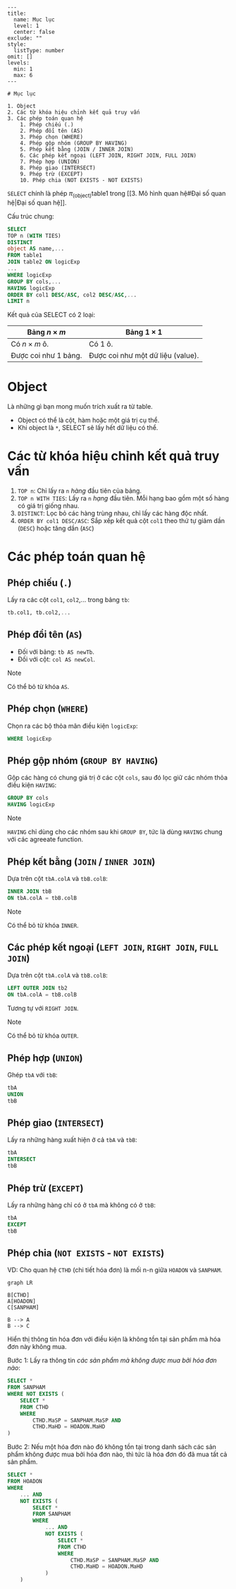 
```insta-toc
---
title:
  name: Mục lục
  level: 1
  center: false
exclude: ""
style:
  listType: number
omit: []
levels:
  min: 1
  max: 6
---

# Mục lục

1. Object
2. Các từ khóa hiệu chỉnh kết quả truy vấn
3. Các phép toán quan hệ
    1. Phép chiếu (.)
    2. Phép đổi tên (AS)
    3. Phép chọn (WHERE)
    4. Phép gộp nhóm (GROUP BY HAVING)
    5. Phép kết bằng (JOIN / INNER JOIN)
    6. Các phép kết ngoại (LEFT JOIN, RIGHT JOIN, FULL JOIN)
    7. Phép hợp (UNION)
    8. Phép giao (INTERSECT)
    9. Phép trừ (EXCEPT)
    10. Phép chia (NOT EXISTS - NOT EXISTS)
```

`SELECT` chính là phép $\pi_\text{(object)}\text{table1}$ trong [[3. Mô hình quan hệ#Đại số quan hệ|Đại số quan hệ]].

Cấu trúc chung:
```sql
SELECT 
TOP n (WITH TIES)
DISTINCT
object AS name,...
FROM table1
JOIN table2 ON logicExp
...
WHERE logicExp
GROUP BY cols,...
HAVING logicExp
ORDER BY col1 DESC/ASC, col2 DESC/ASC,...
LIMIT n
```

Kết quả của SELECT có 2 loại:

| Bảng $n \times m$    | Bảng $1 \times 1$                 |
| -------------------- | --------------------------------- |
| Có $n \times m$ ô.   | Có 1 ô.                           |
| Được coi như 1 bảng. | Được coi như một dữ liệu (value). |

# Object

Là những gì bạn mong muốn trích xuất ra từ table.
- Object có thể là cột, hàm hoặc một giá trị cụ thể.
- Khi object là `*`, SELECT sẽ lấy hết dữ liệu có thể.

# Các từ khóa hiệu chỉnh kết quả truy vấn

1. `TOP n`: Chỉ lấy ra `n` *hàng* đầu tiên của bảng.
2. `TOP n WITH TIES`: Lấy ra `n` *hạng* đầu tiên. Mỗi hạng bao gồm một số hàng có giá trị giống nhau.
3. `DISTINCT`: Lọc bỏ các hàng trùng nhau, chỉ lấy các hàng độc nhất.
4. `ORDER BY col1 DESC/ASC`: Sắp xếp kết quả cột `col1` theo thứ tự giảm dần (`DESC`) hoặc tăng dần (`ASC`)

# Các phép toán quan hệ

## Phép chiếu (`.`)

Lấy ra các cột `col1`, `col2`,... trong bảng `tb`:
```sql
tb.col1, tb.col2,...
```

## Phép đổi tên (`AS`)

- Đối với bảng: `tb AS newTb`.
- Đối với cột: `col AS newCol`.

>[!NOTE]
>Có thể bỏ từ khóa `AS`.

## Phép chọn (`WHERE`)

Chọn ra các bộ thỏa mãn điều kiện `logicExp`:
```sql
WHERE logicExp
```

## Phép gộp nhóm (`GROUP BY HAVING`)

Gộp các hàng có chung giá trị ở các cột `cols`, sau đó lọc giữ các nhóm thỏa điều kiện `HAVING`:
```sql
GROUP BY cols
HAVING logicExp
```

>[!NOTE]
>`HAVING` chỉ dùng cho các nhóm sau khi `GROUP BY`, tức là dùng `HAVING` chung với các agreeate function.

## Phép kết bằng (`JOIN` / `INNER JOIN`)

Dựa trên cột `tbA.colA` và `tbB.colB`:
```sql
INNER JOIN tbB
ON tbA.colA = tbB.colB
```

>[!NOTE]
>Có thể bỏ từ khóa `INNER`.

## Các phép kết ngoại (`LEFT JOIN`, `RIGHT JOIN`, `FULL JOIN`)

Dựa trên cột `tbA.colA` và `tbB.colB`:
```sql
LEFT OUTER JOIN tb2
ON tbA.colA = tbB.colB
```

Tương tự với `RIGHT JOIN`.

>[!NOTE]
>Có thể bỏ từ khóa `OUTER`.

## Phép hợp (`UNION`)

Ghép `tbA` với `tbB`:
```sql
tbA
UNION
tbB
```

## Phép giao (`INTERSECT`)

Lấy ra những hàng xuất hiện ở cả `tbA` và `tbB`:
```sql
tbA
INTERSECT
tbB
```

## Phép trừ (`EXCEPT`)

Lấy ra những hàng chỉ có ở `tbA` mà không có ở `tbB`:
```sql
tbA
EXCEPT
tbB
```

## Phép chia (`NOT EXISTS` - `NOT EXISTS`)

VD: Cho quan hệ `CTHD` (chi tiết hóa đơn) là mối n-n giữa `HOADON` và `SANPHAM`.
```mermaid
graph LR

B[CTHD]
A[HOADON]
C[SANPHAM]

B --> A
B --> C
```

Hiển thị thông tin hóa đơn với điều kiện là không tồn tại sản phẩm mà hóa đơn này không mua.

Bước 1: Lấy ra thông tin *các sản phẩm mà không được mua bởi hóa đơn nào*:
```sql
SELECT *
FROM SANPHAM
WHERE NOT EXISTS (
	SELECT *
	FROM CTHD
	WHERE
		CTHD.MaSP = SANPHAM.MaSP AND
		CTHD.MaHD = HOADON.MaHD
)
```

Bước 2: Nếu một hóa đơn nào đó không tồn tại trong danh sách các sản phẩm không được mua bởi hóa đơn nào, thì tức là hóa đơn đó đã mua tất cả sản phẩm.

```sql
SELECT *
FROM HOADON
WHERE
	... AND
	NOT EXISTS (
		SELECT *
		FROM SANPHAM
		WHERE
			... AND
			NOT EXISTS (
				SELECT *
				FROM CTHD
				WHERE
					CTHD.MaSP = SANPHAM.MaSP AND
					CTHD.MaHD = HOADON.MaHD
			)
	)
```


